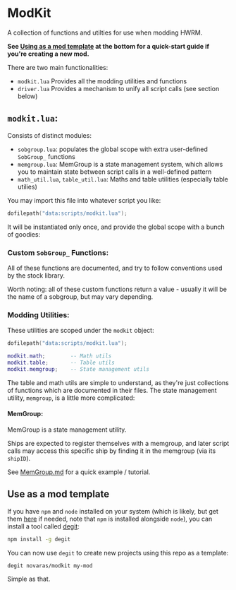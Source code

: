 # ModKit

A collection of functions and utilties for use when modding HWRM.

**See [Using as a mod template](#use-as-a-mod-template) at the bottom for a quick-start guide if you're creating a new mod.**

There are two main functionalities:

- `modkit.lua` Provides all the modding utilities and functions
- `driver.lua` Provides a mechanism to unify all script calls (see section below)

## `modkit.lua`:

Consists of distinct modules:

- `sobgroup.lua`: populates the global scope with extra user-defined `SobGroup_` functions
- `memgroup.lua`: MemGroup is a state management system, which allows you to maintain state between script calls in a well-defined pattern
- `math_util.lua`, `table_util.lua`: Maths and table utilities (especially table utilies)

You may import this file into whatever script you like:

```lua
dofilepath("data:scripts/modkit.lua");
```

It will be instantiated only once, and provide the global scope with a bunch of goodies:

### Custom `SobGroup_` Functions:

All of these functions are documented, and try to follow conventions used by the stock library.

Worth noting: all of these custom functions return a value - usually it will be the name of a sobgroup, but may vary depending.

### Modding Utilities:

These utilities are scoped under the `modkit` object:

```lua
dofilepath("data:scripts/modkit.lua");

modkit.math;		-- Math utils
modkit.table;		-- Table utils
modkit.memgroup;	-- State management utils
```

The table and math utils are simple to understand, as they're just collections of functions which are documented in their files. The state management utility, `memgroup`, is a little more complicated:

#### MemGroup:

MemGroup is a state management utility.

Ships are expected to register themselves with a memgroup, and later script calls may access this specific ship by finding it in the memgroup (via its `shipID`).

See [MemGroup.md](MemGroup.md) for a quick example / tutorial.

## Use as a mod template

If you have `npm` and `node` installed on your system (which is likely, but get them [here](https://nodejs.org/en/) if needed, note that `npm` is installed alongside `node`), you can install a tool called [degit](https://www.npmjs.com/package/degit):

```bash
npm install -g degit
```

You can now use `degit` to create new projects using this repo as a template:

```bash
degit novaras/modkit my-mod
```

Simple as that.
